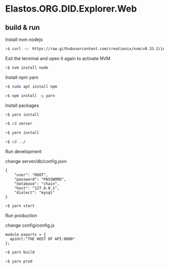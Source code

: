 # Elastos.ORG.DID.Explorer.Web

## build & run

Install nvm nodejs 
```bash
>$ curl -o- https://raw.githubusercontent.com/creationix/nvm/v0.33.2/install.sh | bash
```

Exit the terminal and open it again to activate NVM
```bash
>$ nvm install node
```

Install npm yarn
```bash
>$ sudo apt install npm

>$ npm install -g yarn
```

Install packages
```bash
>$ yarn install

>$ cd server

>$ yarn install

>$ cd ../
```

Run development

change server/db/config.json
```
{
	"user": "ROOT",
	"password": "PASSWORD",
	"database": "chain",
	"host": "127.0.0.1",
	"dialect": "mysql"
}
```

```bash
>$ yarn start
```

Run production 

change config/config.js
```
module.exports = {
  apiUrl:"THE HOST OF API:8080"
};
```

```bash
>$ yarn build

>$ yarn prod
```

